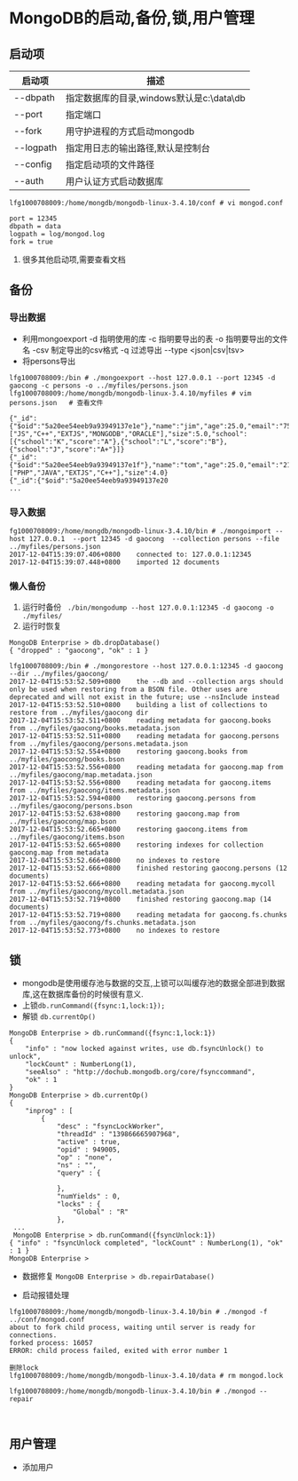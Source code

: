 


# MongoDB的启动,备份,锁,用户管理

## 启动项
|启动项| 描述 |
|----|----|
|--dbpath| 指定数据库的目录,windows默认是c:\data\db|
|--port|指定端口|
|--fork|用守护进程的方式启动mongodb|
|--logpath|指定用日志的输出路径,默认是控制台|
|--config|指定启动项的文件路径|
|--auth|用户认证方式启动数据库|

```
lfg1000708009:/home/mongdb/mongodb-linux-3.4.10/conf # vi mongod.conf 

port = 12345
dbpath = data
logpath = log/mongod.log
fork = true

```
1. 很多其他启动项,需要查看文档

## 备份

### 导出数据
* 利用mongoexport
-d 指明使用的库
-c 指明要导出的表
-o 指明要导出的文件名
-csv 制定导出的csv格式
-q 过滤导出
--type <json|csv|tsv>
* 将persons导出
```
lfg1000708009:/bin # ./mongoexport --host 127.0.0.1 --port 12345 -d gaocong -c persons -o ../myfiles/persons.json
lfg1000708009:/home/mongdb/mongodb-linux-3.4.10/myfiles # vim persons.json   # 查看文件

{"_id":{"$oid":"5a20ee54eeb9a93949137e1e"},"name":"jim","age":25.0,"email":"75431457@qq.com","c":89.0,"m":96.0,"e":87.0,"country":"USA","books":["JS","C++","EXTJS","MONGODB","ORACLE"],"size":5.0,"school":[{"school":"K","score":"A"},{"school":"L","score":"B"},{"school":"J","score":"A+"}]}
{"_id":{"$oid":"5a20ee54eeb9a93949137e1f"},"name":"tom","age":25.0,"email":"214557457@qq.com","c":75.0,"m":66.0,"e":97.0,"country":"USA","books":["PHP","JAVA","EXTJS","C++"],"size":4.0}
{"_id":{"$oid":"5a20ee54eeb9a93949137e20
...
```

### 导入数据
```
fg1000708009:/home/mongdb/mongodb-linux-3.4.10/bin # ./mongoimport --host 127.0.0.1  --port 12345 -d gaocong  --collection persons --file ../myfiles/persons.json
2017-12-04T15:39:07.406+0800	connected to: 127.0.0.1:12345
2017-12-04T15:39:07.448+0800	imported 12 documents
```
### 懒人备份
1. 运行时备份
` ./bin/mongodump --host 127.0.0.1:12345 -d gaocong -o ./myfiles/`
2. 运行时恢复
```
MongoDB Enterprise > db.dropDatabase()
{ "dropped" : "gaocong", "ok" : 1 }

lfg1000708009:/bin # ./mongorestore --host 127.0.0.1:12345 -d gaocong --dir ../myfiles/gaocong/
2017-12-04T15:53:52.509+0800	the --db and --collection args should only be used when restoring from a BSON file. Other uses are deprecated and will not exist in the future; use --nsInclude instead
2017-12-04T15:53:52.510+0800	building a list of collections to restore from ../myfiles/gaocong dir
2017-12-04T15:53:52.511+0800	reading metadata for gaocong.books from ../myfiles/gaocong/books.metadata.json
2017-12-04T15:53:52.511+0800	reading metadata for gaocong.persons from ../myfiles/gaocong/persons.metadata.json
2017-12-04T15:53:52.554+0800	restoring gaocong.books from ../myfiles/gaocong/books.bson
2017-12-04T15:53:52.556+0800	reading metadata for gaocong.map from ../myfiles/gaocong/map.metadata.json
2017-12-04T15:53:52.556+0800	reading metadata for gaocong.items from ../myfiles/gaocong/items.metadata.json
2017-12-04T15:53:52.594+0800	restoring gaocong.persons from ../myfiles/gaocong/persons.bson
2017-12-04T15:53:52.638+0800	restoring gaocong.map from ../myfiles/gaocong/map.bson
2017-12-04T15:53:52.665+0800	restoring gaocong.items from ../myfiles/gaocong/items.bson
2017-12-04T15:53:52.665+0800	restoring indexes for collection gaocong.map from metadata
2017-12-04T15:53:52.666+0800	no indexes to restore
2017-12-04T15:53:52.666+0800	finished restoring gaocong.persons (12 documents)
2017-12-04T15:53:52.666+0800	reading metadata for gaocong.mycoll from ../myfiles/gaocong/mycoll.metadata.json
2017-12-04T15:53:52.719+0800	finished restoring gaocong.map (14 documents)
2017-12-04T15:53:52.719+0800	reading metadata for gaocong.fs.chunks from ../myfiles/gaocong/fs.chunks.metadata.json
2017-12-04T15:53:52.773+0800	no indexes to restore
```

## 锁

* mongodb是使用缓存池与数据的交互,上锁可以叫缓存池的数据全部进到数据库,这在数据库备份的时候很有意义.
* 上锁`db.runCommand({fsync:1,lock:1});`
* 解锁 `db.currentOp()`
```
MongoDB Enterprise > db.runCommand({fsync:1,lock:1})
{
	"info" : "now locked against writes, use db.fsyncUnlock() to unlock",
	"lockCount" : NumberLong(1),
	"seeAlso" : "http://dochub.mongodb.org/core/fsynccommand",
	"ok" : 1
}
MongoDB Enterprise > db.currentOp()
{
	"inprog" : [
		{
			"desc" : "fsyncLockWorker",
			"threadId" : "139866665907968",
			"active" : true,
			"opid" : 949005,
			"op" : "none",
			"ns" : "",
			"query" : {
				
			},
			"numYields" : 0,
			"locks" : {
				"Global" : "R"
			},
 ...
 MongoDB Enterprise > db.runCommand({fsyncUnlock:1})
{ "info" : "fsyncUnlock completed", "lockCount" : NumberLong(1), "ok" : 1 }
MongoDB Enterprise > 

```

* 数据修复
`MongoDB Enterprise > db.repairDatabase()`

* 启动报错处理
```
lfg1000708009:/home/mongdb/mongodb-linux-3.4.10/bin # ./mongod -f ../conf/mongod.conf 
about to fork child process, waiting until server is ready for connections.
forked process: 16057
ERROR: child process failed, exited with error number 1

删除lock
lfg1000708009:/home/mongdb/mongodb-linux-3.4.10/data # rm mongod.lock 

lfg1000708009:/home/mongdb/mongodb-linux-3.4.10/bin # ./mongod --repair



```

## 用户管理

* 添加用户










